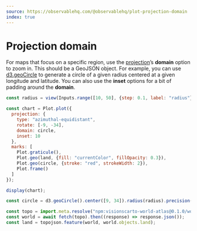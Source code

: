 ```yaml
---
source: https://observablehq.com/@observablehq/plot-projection-domain
index: true
---
```


# Projection domain

For maps that focus on a specific region, use the [projection](https://observablehq.com/plot/features/projections)’s **domain** option to zoom in. This should be a GeoJSON object. For example, you can use [d3.geoCircle](https://github.com/d3/d3-geo/blob/main/README.md#geoCircle) to generate a circle of a given radius centered at a given longitude and latitude. You can also use the **inset** options for a bit of padding around the **domain**.

```js
const radius = view(Inputs.range([10, 50], {step: 0.1, label: "radius"}));
```

```js echo
const chart = Plot.plot({
  projection: {
    type: "azimuthal-equidistant",
    rotate: [-9, -34],
    domain: circle,
    inset: 10
  },
  marks: [
    Plot.graticule(),
    Plot.geo(land, {fill: "currentColor", fillOpacity: 0.3}),
    Plot.geo(circle, {stroke: "red", strokeWidth: 2}),
    Plot.frame()
  ]
});

display(chart);
```

```js echo
const circle = d3.geoCircle().center([9, 34]).radius(radius).precision(2)();
```

```js echo
const topo = import.meta.resolve("npm:visionscarto-world-atlas@0.1.0/world/110m.json");
const world = await fetch(topo).then((response) => response.json());
const land = topojson.feature(world, world.objects.land);
```
